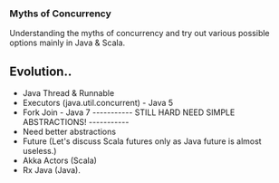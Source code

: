 ### Myths of Concurrency

Understanding the myths of concurrency and try out various possible options mainly in Java & Scala.

## Evolution..

* Java Thread & Runnable 
* Executors (java.util.concurrent) - Java 5
* Fork Join - Java 7
----------- STILL HARD NEED SIMPLE ABSTRACTIONS! -----------
* Need better abstractions
* Future (Let's discuss Scala futures only as Java future is almost useless.)
* Akka Actors (Scala)
* Rx Java (Java).


